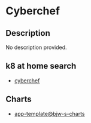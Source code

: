 # Cyberchef

## Description

No description provided.

## k8 at home search

- [cyberchef](https://nanne.dev/k8s-at-home-search/#/cyberchef)

## Charts

- [app-template@bjw-s-charts](https://bjw-s.github.io/helm-charts/)
